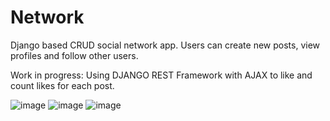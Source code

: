 # Network
Django based CRUD social network app. 
Users can create new posts, view profiles and follow other users.

Work in progress: Using DJANGO REST Framework with AJAX to like and count likes for each post. 

![image](https://user-images.githubusercontent.com/98118185/187978060-e9c22664-fa47-46d3-bf72-13065b84c7c1.png)
![image](https://user-images.githubusercontent.com/98118185/187978304-4b855b6a-347b-4f09-8ee6-ffa5dfe00138.png)
![image](https://user-images.githubusercontent.com/98118185/187978369-fa025c53-ed67-4282-a603-8182b8f609d4.png)

